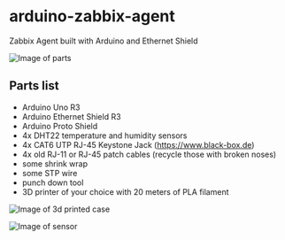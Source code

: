 # arduino-zabbix-agent
Zabbix Agent built with Arduino and Ethernet Shield

![Image of parts](https://raw.githubusercontent.com/marcofischer/arduino-zabbix-agent/master/images/parts.jpg)

## Parts list

* Arduino Uno R3
* Arduino Ethernet Shield R3
* Arduino Proto Shield
* 4x DHT22 temperature and humidity sensors
* 4x CAT6 UTP RJ-45 Keystone Jack (https://www.black-box.de)
* 4x old RJ-11 or RJ-45 patch cables (recycle those with broken noses)
* some shrink wrap
* some STP wire
* punch down tool
* 3D printer of your choice  with 20 meters of PLA filament

![Image of 3d printed case](https://raw.githubusercontent.com/marcofischer/arduino-zabbix-agent/master/images/case.jpg)

![Image of sensor](https://raw.githubusercontent.com/marcofischer/arduino-zabbix-agent/master/images/sensor.jpg)
